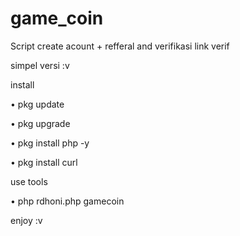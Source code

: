 # game_coin
Script create acount + refferal and verifikasi link verif

simpel versi :v

install
  
 • pkg update

 • pkg upgrade

 • pkg install php -y

 • pkg install curl 

use tools

 • php rdhoni.php gamecoin
 
enjoy :v
